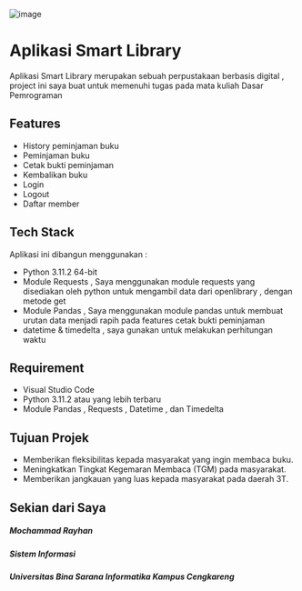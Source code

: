 ![image](https://github.com/user-attachments/assets/1cb4b98a-42fa-4778-9d79-45a5497beccd)
# Aplikasi Smart Library
Aplikasi Smart Library merupakan sebuah perpustakaan berbasis digital , project ini saya buat untuk memenuhi tugas pada mata kuliah Dasar Pemrograman

## Features

- History peminjaman buku
- Peminjaman buku
- Cetak bukti peminjaman
- Kembalikan buku
- Login
- Logout
- Daftar member

## Tech Stack
Aplikasi ini dibangun menggunakan : 

- Python 3.11.2 64-bit
- Module Requests , Saya menggunakan module requests yang disediakan oleh python untuk mengambil data dari openlibrary , dengan metode get
- Module Pandas , Saya menggunakan module pandas untuk membuat urutan data menjadi rapih pada features cetak bukti peminjaman
- datetime & timedelta , saya gunakan untuk melakukan perhitungan waktu

## Requirement
- Visual Studio Code
- Python 3.11.2 atau yang lebih terbaru
- Module Pandas , Requests , Datetime , dan Timedelta

## Tujuan Projek
- Memberikan fleksibilitas kepada masyarakat yang ingin membaca buku.
- Meningkatkan Tingkat Kegemaran Membaca (TGM) pada masyarakat.
- Memberikan jangkauan yang luas kepada masyarakat pada daerah 3T.


## Sekian dari Saya
##### Mochammad Rayhan
##### Sistem Informasi
##### Universitas Bina Sarana Informatika Kampus Cengkareng
